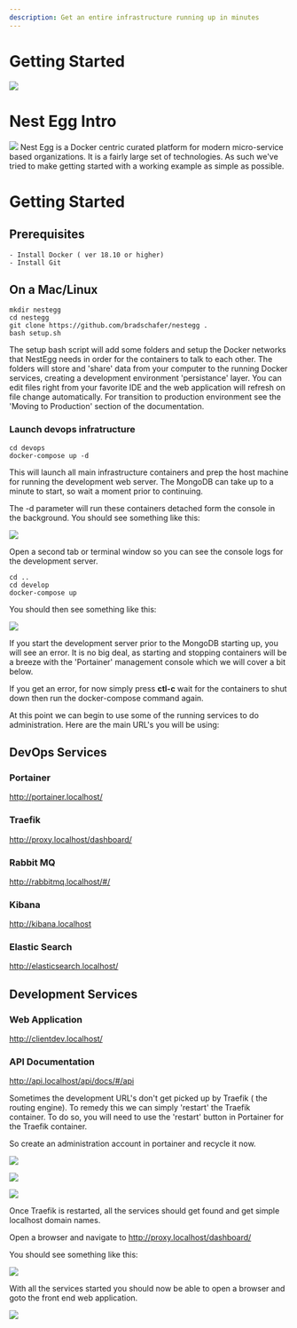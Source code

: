 ```yaml
---
description: Get an entire infrastructure running up in minutes
---
```


# Getting Started

<img src="docs/images/GettingStarted-Client.png">

# Nest Egg Intro
<img src="docs/images/GettingStarted-MarketLeaders.png">
Nest Egg is a Docker centric curated platform for modern micro-service based organizations. It is a fairly large set of technologies. As such we've tried to make getting started with a working example as simple as possible. 


# Getting Started
## Prerequisites
    - Install Docker ( ver 18.10 or higher)
    - Install Git

## On a Mac/Linux 
```console
mkdir nestegg
cd nestegg
git clone https://github.com/bradschafer/nestegg .
bash setup.sh
```
The setup bash script will add some folders and setup the Docker networks that NestEgg needs in order for the containers to talk to each other. The folders will store and 'share' data from your computer to the running Docker services, creating a development environment 'persistance' layer. You can edit files right from your favorite IDE and the web application will refresh on file change automatically. For transition to production environment see the 'Moving to Production' section of the documentation.

### Launch devops infratructure

```console
cd devops
docker-compose up -d
```
This will launch all main infrastructure containers and prep the host machine for running the development web server. The MongoDB can take up to a minute to start, so wait a moment prior to continuing.

The -d parameter will run these containers detached form the console in the background. You should see something like this:

<img src="docs/images/Compose-DevOps.png">

Open a second tab or terminal window so you can see the console logs for the development server.

```console
cd ..
cd develop
docker-compose up
```

You should then see something like this:

<img src="docs/images/Compose-Develop.png">

If you start the development server prior to the MongoDB starting up, you will see an error. It is no big deal, as starting and stopping containers will be a breeze with the 'Portainer' management console which we will cover a bit below.

If you get an error, for now simply press **ctl-c** wait for the containers to shut down then run the docker-compose command again.

At this point we can begin to use some of the running services to do administration. Here are the main URL's you will be using:

## DevOps Services

### Portainer
http://portainer.localhost/

### Traefik
http://proxy.localhost/dashboard/

### Rabbit MQ
http://rabbitmq.localhost/#/

### Kibana
http://kibana.localhost

### Elastic Search
http://elasticsearch.localhost/


## Development Services

### Web Application
http://clientdev.localhost/

### API Documentation
http://api.localhost/api/docs/#/api


Sometimes the development URL's don't get picked up by Traefik ( the routing engine). To remedy this we can simply 'restart' the Traefik container. To do so, you will need to use the 'restart' button in Portainer for the Traefik container. 

So create an administration account in portainer and recycle it now.

<p><p>
<p><p>
<img src="docs/images/GettingStarted-Portainer-1.png">
<p><p>
<p><p>
<img src="docs/images/GettingStarted-Portainer-2.png">
<p><p>
<p><p>
<img src="docs/images/GettingStarted-Portainer-3.png">

Once Traefik is restarted, all the services should get found and get simple localhost domain names.

Open a browser and navigate to http://proxy.localhost/dashboard/

You should see something like this:
<p><p>
<p><p>
<img src="docs/images/GettingStarted-Traefik.png">


With all the services started you should now be able to open a browser and goto the front end web application.


<img src="docs/images/GettingStarted-Client.png">



